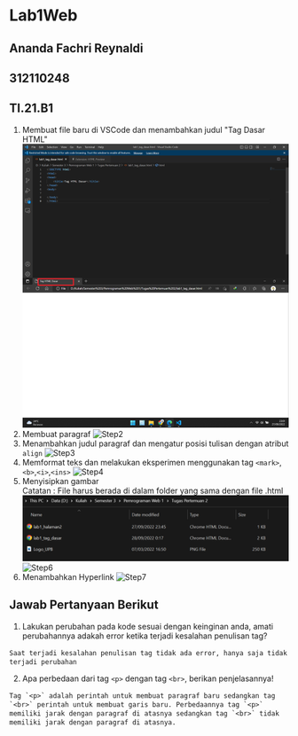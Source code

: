 # Lab1Web
## Ananda Fachri Reynaldi
## 312110248
## TI.21.B1

1. Membuat file baru di VSCode dan menambahkan judul "Tag Dasar HTML"
![Step1](SS/SS1.png)
2. Membuat paragraf 
![Step2](SS/SS2.png)
3. Menambahkan judul paragraf dan mengatur posisi tulisan dengan atribut `align`
![Step3](SS/SS3.png)
4. Memformat teks dan melakukan eksperimen menggunakan tag `<mark>`,`<b>`,`<i>`,`<ins>`
![Step4](SS/SS4.png)
5. Menyisipkan gambar <br />
Catatan : File harus berada di dalam folder yang sama dengan file .html
![Step5](SS/SS7.png) <br />
![Step6](SS/SS5.png)
6. Menambahkan Hyperlink
![Step7](SS/SS6.png)

## Jawab Pertanyaan Berikut
1. Lakukan perubahan pada kode sesuai dengan keinginan anda, amati perubahannya adakah error ketika terjadi kesalahan penulisan tag?
```
Saat terjadi kesalahan penulisan tag tidak ada error, hanya saja tidak terjadi perubahan
```
2. Apa perbedaan dari tag `<p>` dengan tag `<br>`, berikan penjelasannya!
```
Tag `<p>` adalah perintah untuk membuat paragraf baru sedangkan tag `<br>` perintah untuk membuat garis baru. Perbedaannya tag `<p>` memiliki jarak dengan paragraf di atasnya sedangkan tag `<br>` tidak memiliki jarak dengan paragraf di atasnya. 
```
